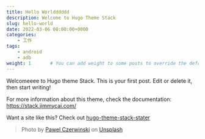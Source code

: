 ```yaml
---
title: Hello Worldddddd
description: Welcome to Hugo Theme Stack
slug: hello-world
date: 2022-03-06 00:00:00+0000
categories:
    - 工作
tags:
    - android
    - adb
weight: 1       # You can add weight to some posts to override the default sorting (date descending)
---
```


Welcomeeee to Hugo theme Stack. This is your first post. Edit or delete it, then start writing!

For more information about this theme, check the documentation: https://stack.jimmycai.com/

Want a site like this? Check out [hugo-theme-stack-stater](https://github.com/CaiJimmy/hugo-theme-stack-starter)

> Photo by [Pawel Czerwinski](https://unsplash.com/@pawel_czerwinski) on [Unsplash](https://unsplash.com/)